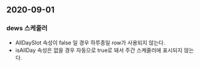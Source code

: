 ## 2020-09-01

### dews 스케줄러
* AllDaySlot 속성이 false 일 경우 하루종일 row가 사용되지 않는다.
* isAllDay 속성은 없을 경우 자동으로 true로 돼서 주간 스케줄러에 표시되지 않는다.

    
